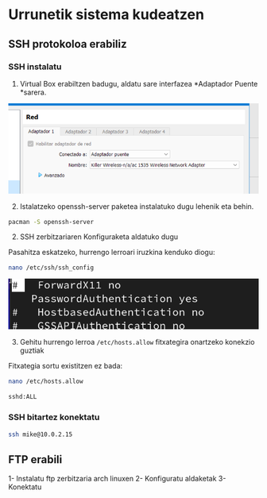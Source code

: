 # Urrunetik sistema kudeatzen

## SSH protokoloa erabiliz

### SSH instalatu

1. Virtual Box erabiltzen badugu, aldatu sare interfazea *Adaptador Puente *sarera.

![alt text](image-5.png)

2. Istalatzeko openssh-server paketea instalatuko dugu lehenik eta behin.

```bash
pacman -S openssh-server
```

2. SSH zerbitzariaren Konfiguraketa aldatuko dugu

Pasahitza eskatzeko, hurrengo lerroari iruzkina kenduko diogu:
```bash
nano /etc/ssh/ssh_config
```

![alt text](image-6.png)

3. Gehitu hurrengo lerroa `/etc/hosts.allow` fitxategira onartzeko konekzio guztiak
   
Fitxategia sortu existitzen ez bada:

```bash
nano /etc/hosts.allow
```

```bash
sshd:ALL
```
### SSH bitartez konektatu


```bash
ssh mike@10.0.2.15
```

## FTP erabili

1- Instalatu ftp zerbitzaria arch linuxen
2- Konfiguratu aldaketak
3- Konektatu